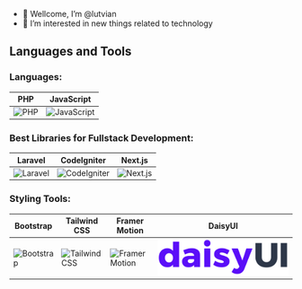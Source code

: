 - 👋 Wellcome, I’m @lutvian
- 👀 I’m interested in new things related to technology

## Languages and Tools

### Languages:

| PHP | JavaScript |
|-----|------------|
| <img src="https://upload.wikimedia.org/wikipedia/commons/thumb/2/27/PHP-logo.svg/1067px-PHP-logo.svg.png?20180502235434" alt="PHP" width="50"> | <img src="https://upload.wikimedia.org/wikipedia/commons/6/6a/JavaScript-logo.png" alt="JavaScript" width="50"> |

### Best Libraries for Fullstack Development:

| Laravel | CodeIgniter | Next.js |
|---------|-------------|---------|
| ![Laravel](https://laravel.com/img/logomark.min.svg) | ![CodeIgniter](https://codeigniter.com/assets/images/ci-logo-big.png) | ![Next.js](https://upload.wikimedia.org/wikipedia/commons/8/8e/Nextjs-logo.svg) |

### Styling Tools:

| Bootstrap | Tailwind CSS | Framer Motion | DaisyUI |
|-----------|--------------|---------------|---------|
| ![Bootstrap](https://getbootstrap.com/docs/5.1/assets/brand/bootstrap-logo-shadow.png) | ![Tailwind CSS](https://tailwindcss.com/_next/static/media/tailwindcss-mark.cebb0ed4.svg) | ![Framer Motion](https://framer.com/motion/brand/framer-motion.svg) | ![DaisyUI](https://raw.githubusercontent.com/saadeghi/files/main/daisyui/logo-4.svg) |

